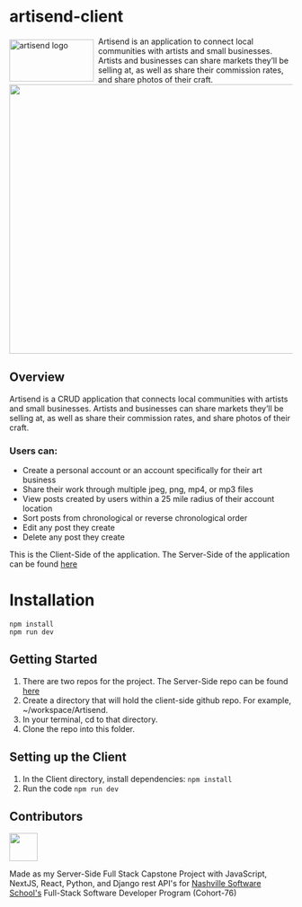 # artisend-client
<div style="display: flex; align-items: center;">
  <div>
  <img src="https://ik.imagekit.io/b0xq0alh4/Artisend/logo-light.png?updatedAt=1756248712592" alt="artisend logo" width="150" height="75" style="margin-right: 8px;">
  </div>
  <div>
  <span>Artisend is an application to connect local communities with artists and small businesses. Artists and businesses can share markets they’ll be selling at, as well as share their commission rates, and share photos of their craft. 
</span>
  </div>
</div>

<div style="display: flex; align-items: center;">
<img src="https://ik.imagekit.io/b0xq0alh4/Artisend/header-gif.gif?updatedAt=1756249224645" height="480" width="720
 ">
</div>

## Overview
 <div style="display: flex; align-items: center;">
  <span> Artisend is a CRUD application that connects local communities with artists and small businesses. Artists and businesses can share markets they’ll be selling at, as well as share their commission rates, and share photos of their craft. 
</span>
</div>


### Users can:
* Create a personal account or an account specifically for their art business
* Share their work through multiple jpeg, png, mp4, or mp3 files
* View posts created by users within a 25 mile radius of their account location
* Sort posts from chronological or reverse chronological order
* Edit any post they create
* Delete any post they create 


This is the Client-Side of the application. The Server-Side of the application can be found [here](https://github.com/britttttt/artisend-api)

# Installation
```
npm install
npm run dev
```

## Getting Started
1. There are two repos for the project. The Server-Side repo can be found [here](https://github.com/britttttt/artisend-api)
2. Create a directory that will hold the client-side github repo. For example, ~/workspace/Artisend.
3. In your terminal, cd to that directory.
4. Clone the repo into this folder.

## Setting up the Client
1. In the Client directory, install dependencies: `npm install`
2. Run the code `npm run dev`


## Contributors
<a href="https://github.com/britttttt">
  <img src="https://avatars.githubusercontent.com/u/51220225?v=4" height="50" width="50">
</a>

Made as my Server-Side Full Stack Capstone Project with JavaScript, NextJS, React, Python, and Django rest API's for [Nashville Software School's](https://nashvillesoftwareschool.com/) Full-Stack Software Developer Program (Cohort-76)



